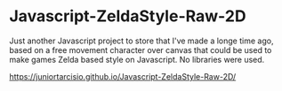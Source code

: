 # Javascript-ZeldaStyle-Raw-2D
Just another Javascript project to store that I've made a longe time ago, based on a free movement character over canvas that could be used to make games Zelda based style on Javascript. No libraries were used.

https://juniortarcisio.github.io/Javascript-ZeldaStyle-Raw-2D/
